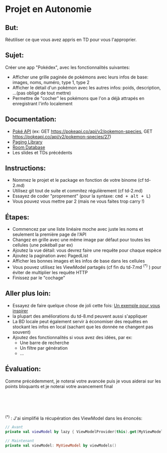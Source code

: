 # Projet en Autonomie

## But: 
Réutiliser ce que vous avez appris en TD pour vous l'approprier.

## Sujet: 
Créer une app "Pokédex", avec les fonctionnalités suivantes:
- Afficher une grille paginée de pokémons avec leurs infos de base: images, noms, numéro, type 1, type 2
- Afficher le détail d'un pokémon avec les autres infos: poids, description, ...(pas obligé de tout mettre)
- Permettre de "cocher" les pokémons que l'on a déjà attrapés en enregistrant l'info localement 

## Documentation:
- [Poké API](https://pokeapi.co/) (ex: GET https://pokeapi.co/api/v2/pokemon-species, GET https://pokeapi.co/api/v2/pokemon-species/27)
- [Paging Library](https://developer.android.com/topic/libraries/architecture/paging)
- [Room Database](https://developer.android.com/topic/libraries/architecture/room)
- Les slides et TDs précédents

## Instructions: 
- Nommez le projet et le package en fonction de votre binome (cf td-2.md)
- Utilisez git tout de suite et commitez régulièrement (cf td-2.md)
- Essayez de coder "proprement" (pour la syntaxe: <kbd>cmd + alt + L</kbd>)
- Vous pouvez vous mettre par 2 (mais ne vous faites trop carry !) 

## Étapes: 
- Commencez par une liste linéaire moche avec juste les noms et seulement la première page de l'API
- Changez en grille avec une même image par défaut pour toutes les cellules (une pokéball par ex)
- Ajoutez la vue détail: vous devrez faire une requête pour chaque espèce
- Ajoutez la pagination avec PagedList
- Afficher les bonnes images et les infos de base dans les cellules
- Vous pouvez utilisez les ViewModel partagés (cf fin du td-7.md <sup>(*)</sup> ) pour éviter de multiplier les requête HTTP
- Finissez par le "cochage"

## Aller plus loin:
- Essayez de faire quelque chose de joli cette fois: [Un exemple pour vous inspirer](https://www.instagram.com/p/Bx86mp2hWT-/)
- la plupart des améliorations du td-8.md peuvent aussi s'appliquer
- La BD locale peut également servir à économiser des requêtes en stockant les infos en local (sachant que les donnée ne changent pas souvent)
- Ajoutez des fonctionnalités si vous avez des idées, par ex:
    - Une barre de recherche
    - Un filtre par génération
    - ...

## Évaluation:
Comme précédemment, je noterai votre avancée puis je vous aiderai sur les points bloquants et je noterai votre avancement final

<br/>
<br/>
<br/>
<br/>
<sup>(*)</sup> : J'ai simplifié la récupération des ViewModel dans les énoncés:

```kotlin
// Avant
private val viewModel by lazy { ViewModelProvider(this).get(MyViewModel::class.java) }

// Maintenant
private val viewModel: MyViewModel by viewModels()
```